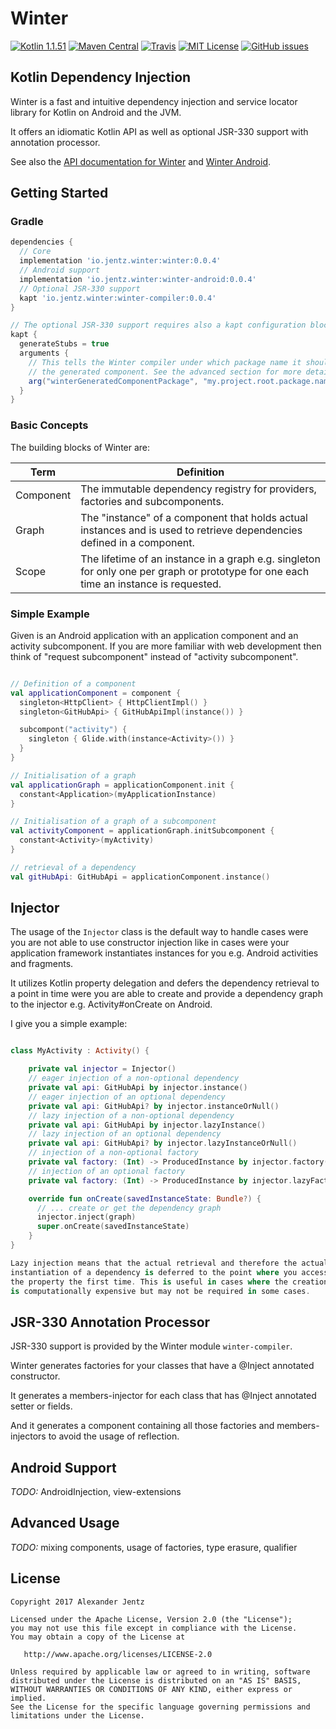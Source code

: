 # Winter

[![Kotlin 1.1.51](https://img.shields.io/badge/Kotlin-1.1-blue.svg)](http://kotlinlang.org)
[![Maven Central](https://img.shields.io/maven-central/v/io.jentz.winter/winter.svg)](https://search.maven.org/#search%7Cga%7C1%7Cg%3A%22io.jentz.winter%22)
[![Travis](https://travis-ci.org/beyama/winter.svg)](https://travis-ci.org/beyama/winter/builds)
[![MIT License](https://img.shields.io/github/license/beyama/winter.svg)](https://github.com/beyama/winter/blob/master/LICENSE)
[![GitHub issues](https://img.shields.io/github/issues/beyama/winter.svg)](https://github.com/beyama/winter/issues)

## Kotlin Dependency Injection

Winter is a fast and intuitive dependency injection and service locator
library for Kotlin on Android and the JVM.

It offers an idiomatic Kotlin API as well as optional JSR-330 support
with annotation processor.

See also the [API documentation for Winter](https://beyama.github.io/winter/javadoc/winter/io.jentz.winter/index.html) and [Winter Android](https://beyama.github.io/winter/javadoc/winter-android/io.jentz.winter.android/index.html).

## Getting Started

### Gradle

```groovy
dependencies {
  // Core
  implementation 'io.jentz.winter:winter:0.0.4'
  // Android support
  implementation 'io.jentz.winter:winter-android:0.0.4'
  // Optional JSR-330 support
  kapt 'io.jentz.winter:winter-compiler:0.0.4'
}

// The optional JSR-330 support requires also a kapt configuration block like
kapt {
  generateStubs = true
  arguments {
    // This tells the Winter compiler under which package name it should store 
    // the generated component. See the advanced section for more details.
    arg("winterGeneratedComponentPackage", "my.project.root.package.name")
  }
}
```

### Basic Concepts

The building blocks of Winter are:

| Term      | Definition                                                                                                                             |
|-----------|----------------------------------------------------------------------------------------------------------------------------------------|
| Component | The immutable dependency registry for providers, factories and subcomponents.                                                          |
| Graph     | The "instance" of a component that holds actual instances and is used to retrieve dependencies defined in a component.                 |
| Scope     | The lifetime of an instance in a graph e.g. singleton for only one per graph or prototype for one each time an instance is requested.  |

### Simple Example

Given is an Android application with an application component and an
activity subcomponent. If you are more familiar with web development
then think of "request subcomponent" instead of "activity subcomponent".

```kotlin

// Definition of a component
val applicationComponent = component {
  singleton<HttpClient> { HttpClientImpl() }
  singleton<GitHubApi> { GitHubApiImpl(instance()) }

  subcompont("activity") {
    singleton { Glide.with(instance<Activity>()) }
  }
}

// Initialisation of a graph
val applicationGraph = applicationComponent.init {
  constant<Application>(myApplicationInstance)
}

// Initialisation of a graph of a subcomponent
val activityComponent = applicationGraph.initSubcomponent {
  constant<Activity>(myActivity)
}

// retrieval of a dependency
val gitHubApi: GitHubApi = applicationComponent.instance()

```

## Injector

The usage of the `Injector` class is the default way to handle
cases were you are not able to use constructor injection like in cases
were your application framework instantiates instances for you e.g.
Android activities and fragments.

It utilizes Kotlin property delegation and defers the dependency
retrieval to a point in time were you are able to create and provide a
dependency graph to the injector e.g. Activity#onCreate on Android.

I give you a simple example:

```kotlin

class MyActivity : Activity() {

    private val injector = Injector()
    // eager injection of a non-optional dependency
    private val api: GitHubApi by injector.instance()
    // eager injection of an optional dependency
    private val api: GitHubApi? by injector.instanceOrNull()
    // lazy injection of a non-optional dependency
    private val api: GitHubApi by injector.lazyInstance()
    // lazy injection of an optional dependency
    private val api: GitHubApi? by injector.lazyInstanceOrNull()
    // injection of a non-optional factory
    private val factory: (Int) -> ProducedInstance by injector.factory()
    // injection of an optional factory
    private val factory: (Int) -> ProducedInstance by injector.lazyFactory()

    override fun onCreate(savedInstanceState: Bundle?) {
      // ... create or get the dependency graph
      injector.inject(graph)
      super.onCreate(savedInstanceState)
    }
}

Lazy injection means that the actual retrieval and therefore the actual
instantiation of a dependency is deferred to the point where you access
the property the first time. This is useful in cases where the creation
is computationally expensive but may not be required in some cases.

```

## JSR-330 Annotation Processor

JSR-330 support is provided by the Winter module `winter-compiler`.

Winter generates factories for your classes that have a @Inject
annotated constructor.

It generates a members-injector for each class that has @Inject annotated
setter or fields.

And it generates a component containing all those factories and
members-injectors to avoid the usage of reflection.

## Android Support

*TODO:* AndroidInjection, view-extensions

## Advanced Usage

*TODO:* mixing components, usage of factories, type erasure, qualifier

## License

    Copyright 2017 Alexander Jentz

    Licensed under the Apache License, Version 2.0 (the "License");
    you may not use this file except in compliance with the License.
    You may obtain a copy of the License at

       http://www.apache.org/licenses/LICENSE-2.0

    Unless required by applicable law or agreed to in writing, software
    distributed under the License is distributed on an "AS IS" BASIS,
    WITHOUT WARRANTIES OR CONDITIONS OF ANY KIND, either express or implied.
    See the License for the specific language governing permissions and
    limitations under the License.

